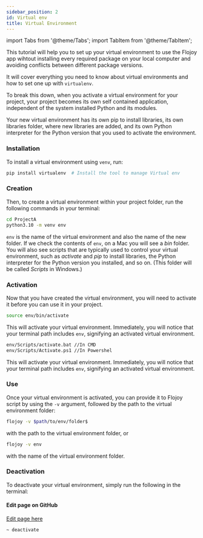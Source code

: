 ```yaml
---
sidebar_position: 2
id: Virtual env
title: Virtual Environment
---
```


import Tabs from '@theme/Tabs';
import TabItem from '@theme/TabItem';

This tutorial will help you to set up your virtual environment to use the Flojoy app wihtout installing every required package on your local computer and avoiding conflicts between
different package versions. 

It will cover everything you need to know about virtual environments and how to set one up with `virtualenv`.

To break this down, when you activate a virtual environment for your project, your project becomes its own self contained application, independent of the system installed Python and its modules.

Your new virtual environment has its own pip to install libraries, its own libraries folder,
where new libraries are added, and its own Python interpreter for the Python version that you used to activate the environment.

### Installation

To install a virtual environment using `venv`, run: 

```bash
pip install virtualenv  # Install the tool to manage Virtual env
```

### Creation 

Then, to create a virtual environment within your project folder, run the following commands in your terminal:

```bash
cd ProjectA 
python3.10 -m venv env  
```

`env` is the name of the virtual environment and also the name of the new folder. If we check the contents of `env`, on a Mac you will see a _bin_ folder. You will also see scripts that are typically used to control your virtual environment, such as _activate_ and _pip_ to install libraries, the Python interpreter for the Python version you installed, and so on. (This folder will be called _Scripts_ in Windows.)

### Activation 

Now that you have created the virtual environment, you will need to activate it before you can use it in your project. 

<Tabs groupId="platform" queryString="platform">
  <TabItem value="unix" label="Mac & Linux">

```bash
source env/bin/activate
```
    
This will activate your virtual environment. Immediately, you will notice that your terminal path includes `env`, signifying an activated virtual environment.
    
</TabItem>
<TabItem value="windows" label="Windows">
  
 ```bash
 env/Scripts/activate.bat //In CMD
 env/Scripts/Activate.ps1 //In Powershel
  ```
 
This will activate your virtual environment. Immediately, you will notice that your terminal path includes `env`, signifying an activated virtual environment.
  
  </TabItem>
</Tabs>

### Use

Once your virtual environment is activated, you can provide it to Flojoy script by using the `-v` argument, followed by the path to the virtual environment folder:

```bash
flojoy -v $path/to/env/folder$
```

with the path to the virtual environment folder, or

```bash
flojoy -v env
```
with the name of the virtual environment folder.

### Deactivation 

To deactivate your virtual environment, simply run the following in the terminal:
<SectionBreak />

[//]: # (Edit page on GitHub)

#### Edit page on GitHub

[Edit page here](https://github.com/flojoy-ai/docs/blob/main/docs/getting-started/virtualenv.md)

 ```bash
 ~ deactivate
 ```